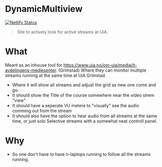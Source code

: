 # DynamicMultiview
[![Netlify Status](https://api.netlify.com/api/v1/badges/7ec1439b-8390-4f58-a409-44013275f17f/deploy-status)](https://app.netlify.com/sites/goofy-torvalds-1816e2/deploys)
> Site to actively look for active streams at UiA.


# What
Meant as an inhouse tool for https://www.uia.no/om-uia/media/it-avdelingens-mediesenter. (Grimstad)
Where they can monitor multiple streams running at the same time at UiA Grimstad.
- Where it will show all streams and adjust the grid as new one come and go.
- It should show the Title of the course somewhere near the video strem "view"
- It should have a seperate VU metere to "visually" see the audio comming out from the stream
- It should also have the option to hear audio from all streams at the same time, or just solo Selective streams with a somewhat neat controll panel.
  
# Why
- So one don't have to have n-laptops running to follow all the streams running.

